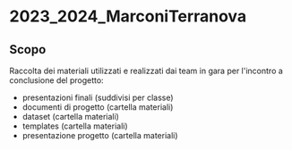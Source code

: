 # 2023_2024_MarconiTerranova

## Scopo
Raccolta dei materiali utilizzati e realizzati dai team in gara per l'incontro a conclusione del progetto:
- presentazioni finali (suddivisi per classe)
- documenti di progetto (cartella materiali)
- dataset (cartella materiali)
- templates (cartella materiali)
- presentazione progetto (cartella materiali)
